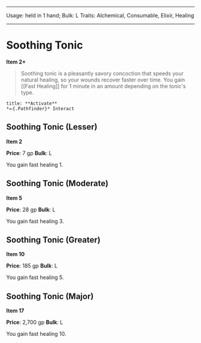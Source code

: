 
---
Usage: held in 1 hand;
Bulk: L
Traits: Alchemical, Consumable, Elixir, Healing

---

# Soothing Tonic

**Item 2+**

> Soothing tonic is a pleasantly savory concoction that speeds your natural healing, so your wounds recover faster over time. You gain [[Fast Healing]] for 1 minute in an amount depending on the tonic's type.

```ad-embed-ability
title: **Activate**
*⬻{.Pathfinder}* Interact 
```

## Soothing Tonic (Lesser)

**Item 2**

**Price**: 7 gp
**Bulk**: L

You gain fast healing 1.

## Soothing Tonic (Moderate)

**Item 5**

**Price**: 28 gp
**Bulk**: L

You gain fast healing 3.

## Soothing Tonic (Greater)

**Item 10**

**Price**: 185 gp
**Bulk**: L

You gain fast healing 5.

## Soothing Tonic (Major)

**Item 17**

**Price**: 2,700 gp
**Bulk**: L

You gain fast healing 10.
